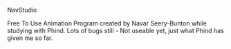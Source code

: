  NavStudio

Free To Use Animation Program created by Navar Seery-Bunton while studying with Phind.
Lots of bugs still - Not useable yet, just what Phind has given me so far.
